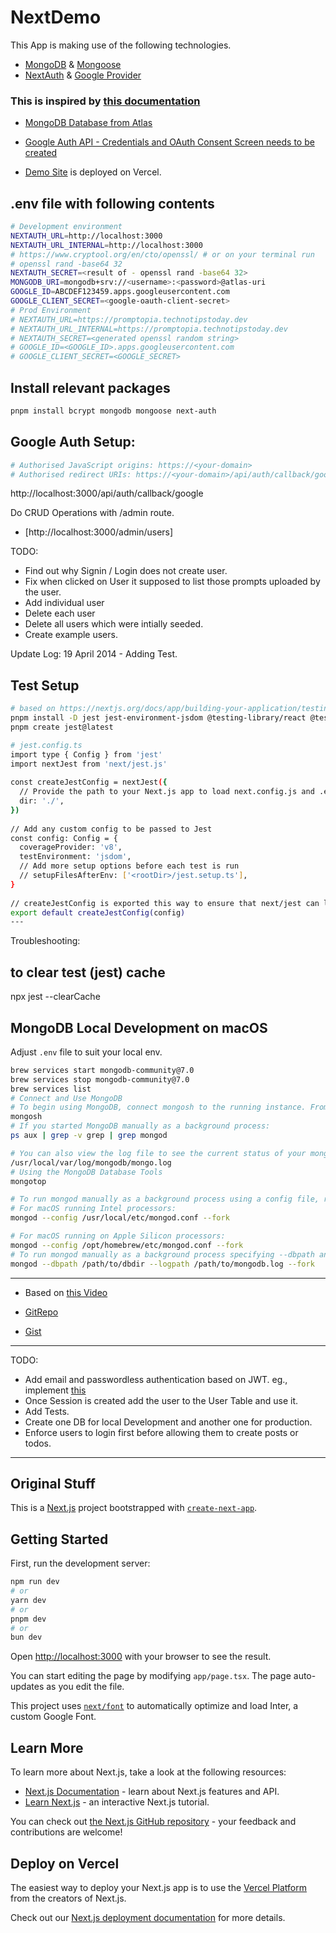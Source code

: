 # NextDemo

This App is making use of the following technologies.

- [MongoDB](https://cloud.mongodb.com) & [Mongoose](https://mongoosejs.com/docs/)
- [NextAuth](https://next-auth.js.org/getting-started/introduction) & [Google Provider](https://cloud.google.com/identity-platform/docs/web/google)



### This is inspired by [this documentation](https://github.com/adrianhajdin/project_next_14_ai_prompt_sharing/tree/main) 

- [MongoDB Database from Atlas](https://cloud.mongodb.com)
- [Google Auth API - Credentials and OAuth Consent Screen needs to be created](https://console.cloud.google.com/apis/credentials)

- [Demo Site](https://promptopia.technotipstoday.dev) is deployed on Vercel.  


## .env file with following contents

```bash
# Development environment
NEXTAUTH_URL=http://localhost:3000
NEXTAUTH_URL_INTERNAL=http://localhost:3000
# https://www.cryptool.org/en/cto/openssl/ # or on your terminal run
# openssl rand -base64 32
NEXTAUTH_SECRET=<result of - openssl rand -base64 32>
MONGODB_URI=mongodb+srv://<username>:<password>@atlas-uri
GOOGLE_ID=ABCDEF123459.apps.googleusercontent.com
GOOGLE_CLIENT_SECRET=<google-oauth-client-secret>
# Prod Environment
# NEXTAUTH_URL=https://promptopia.technotipstoday.dev
# NEXTAUTH_URL_INTERNAL=https://promptopia.technotipstoday.dev
# NEXTAUTH_SECRET=<generated openssl random string>
# GOOGLE_ID=<GOOGLE_ID>.apps.googleusercontent.com
# GOOGLE_CLIENT_SECRET=<GOOGLE_SECRET>

```

## Install relevant packages

```bash
pnpm install bcrypt mongodb mongoose next-auth
```

## Google Auth Setup:

```bash
# Authorised JavaScript origins: https://<your-domain>
# Authorised redirect URIs: https://<your-domain>/api/auth/callback/google
```


http://localhost:3000/api/auth/callback/google

Do CRUD Operations with /admin route.

- [http://localhost:3000/admin/users]

TODO: 
- Find out why Signin / Login does not create user.
- Fix when clicked on User it supposed to list those prompts uploaded by the user.
- Add individual user
- Delete each user
- Delete all users which were intially seeded.
- Create example users.


Update Log: 
19 April 2014 - Adding Test.

## Test Setup
```bash
# based on https://nextjs.org/docs/app/building-your-application/testing/jest 
pnpm install -D jest jest-environment-jsdom @testing-library/react @testing-library/jest-dom
pnpm create jest@latest

# jest.config.ts
import type { Config } from 'jest'
import nextJest from 'next/jest.js'
 
const createJestConfig = nextJest({
  // Provide the path to your Next.js app to load next.config.js and .env files in your test environment
  dir: './',
})
 
// Add any custom config to be passed to Jest
const config: Config = {
  coverageProvider: 'v8',
  testEnvironment: 'jsdom',
  // Add more setup options before each test is run
  // setupFilesAfterEnv: ['<rootDir>/jest.setup.ts'],
}
 
// createJestConfig is exported this way to ensure that next/jest can load the Next.js config which is async
export default createJestConfig(config)
---


```
Troubleshooting:

## to clear test (jest) cache
npx jest --clearCache



## MongoDB Local Development on macOS

Adjust `.env` file to suit your local env.

```bash
brew services start mongodb-community@7.0
brew services stop mongodb-community@7.0
brew services list
# Connect and Use MongoDB
# To begin using MongoDB, connect mongosh to the running instance. From a new terminal, issue the following:
mongosh
# If you started MongoDB manually as a background process:
ps aux | grep -v grep | grep mongod

# You can also view the log file to see the current status of your mongod process: 
/usr/local/var/log/mongodb/mongo.log
# Using the MongoDB Database Tools
mongotop

# To run mongod manually as a background process using a config file, run:
# For macOS running Intel processors:
mongod --config /usr/local/etc/mongod.conf --fork

# For macOS running on Apple Silicon processors:
mongod --config /opt/homebrew/etc/mongod.conf --fork
# To run mongod manually as a background process specifying --dbpath and --logpath on the command line, run:
mongod --dbpath /path/to/dbdir --logpath /path/to/mongodb.log --fork
```


----------------------------------------------------------------
- Based on [this Video](https://www.youtube.com/watch?v=wm5gMKuwSYk&t=763s&ab_channel=JavaScriptMastery)

- [GitRepo](https://github.com/adrianhajdin/project_next_14_ai_prompt_sharing/tree/main)

- [Gist](https://gist.github.com/adrianhajdin/6df61c6cd5ed052dce814a765bff9032)

----------------------------------------------------------------

TODO:

- Add email and passwordless authentication based on JWT. eg., implement [this](https://www.makeuseof.com/token-authentication-nextjs-using-jwt/)
- Once Session is created add the user to the User Table and use it.
- Add Tests.
- Create one DB for local Development and another one for production.
- Enforce users to login first before allowing them to create posts or todos.







----------------------------------------------------------------

## Original Stuff
This is a [Next.js](https://nextjs.org/) project bootstrapped with [`create-next-app`](https://github.com/vercel/next.js/tree/canary/packages/create-next-app).

## Getting Started

First, run the development server:

```bash
npm run dev
# or
yarn dev
# or
pnpm dev
# or
bun dev
```

Open [http://localhost:3000](http://localhost:3000) with your browser to see the result.

You can start editing the page by modifying `app/page.tsx`. The page auto-updates as you edit the file.

This project uses [`next/font`](https://nextjs.org/docs/basic-features/font-optimization) to automatically optimize and load Inter, a custom Google Font.

## Learn More

To learn more about Next.js, take a look at the following resources:

- [Next.js Documentation](https://nextjs.org/docs) - learn about Next.js features and API.
- [Learn Next.js](https://nextjs.org/learn) - an interactive Next.js tutorial.

You can check out [the Next.js GitHub repository](https://github.com/vercel/next.js/) - your feedback and contributions are welcome!

## Deploy on Vercel

The easiest way to deploy your Next.js app is to use the [Vercel Platform](https://vercel.com/new?utm_medium=default-template&filter=next.js&utm_source=create-next-app&utm_campaign=create-next-app-readme) from the creators of Next.js.

Check out our [Next.js deployment documentation](https://nextjs.org/docs/deployment) for more details.
